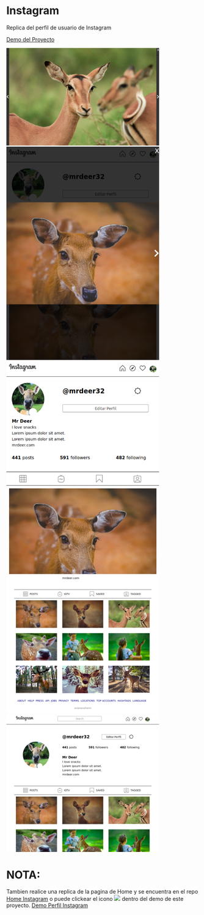 # Instagram

Replica del perfil de usuario de Instagram

[Demo del Proyecto](https://oriananohemi.github.io/instagram/)

<img width=400 src="./img/Screen Shot 2020-08-23 at 15.50.14.png">

<img width=400 src="./img/Screen Shot 2020-08-23 at 15.50.07.png">

<img width=400 src="./img/Screen Shot 2020-08-23 at 15.50.04.png">

<img width=400 src="./img/Screen Shot 2020-08-23 at 15.49.54.png">

<img width=400 src="./img/Screen Shot 2020-08-23 at 15.49.49.png">

# NOTA:

Tambien realice una replica de la pagina de Home y se encuentra en el repo [Home Instagram](https://github.com/oriananohemi/instagram)
o puede clickear el icono <img src="https://img.icons8.com/fluent-systems-regular/24/000000/home.png"/> dentro del demo de este proyecto. [Demo Perfil Instagram](https://oriananohemi.github.io/instagram/)

